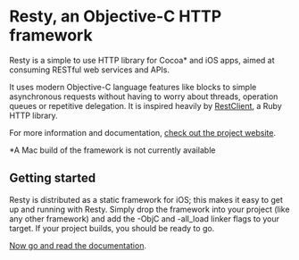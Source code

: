 # Resty, an Objective-C HTTP framework

Resty is a simple to use HTTP library for Cocoa* and iOS apps, aimed at consuming RESTful web services and APIs. 

It uses modern Objective-C language features like blocks to simple asynchronous requests without having to worry about threads, operation queues or repetitive delegation. It is inspired heavily by [RestClient](http://github.com/archiloque/rest-client), a Ruby HTTP library.

For more information and documentation, [check out the project website](http://projects.lukeredpath.co.uk/resty/).

*A Mac build of the framework is not currently available

## Getting started

Resty is distributed as a static framework for iOS; this makes it easy to get up and running with Resty. Simply drop the framework into your project (like any other framework) and add the -ObjC and -all_load linker flags to your target. If your project builds, you should be ready to go.

[Now go and read the documentation](http://projects.lukeredpath.co.uk/documentation.html).